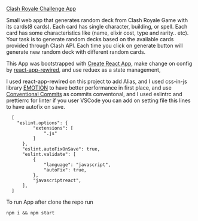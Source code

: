 [Clash Royale Challenge App](http://clash-royale-challenge.surge.sh)

Small web app that generates random deck from Clash Royale Game  with its cards(8 cards). Each card has single character, building, or
spell. Each card has some characteristics like (name, elixir cost, type and rarity.. etc). Your task is to generate random
decks based on the available cards provided through Clash API. Each time you click on generate button will generate
new random deck with different random cards.

This App was bootstrapped with [Create React App](https://github.com/facebook/create-react-app), make change on config by [react-app-rewired](https://github.com/timarney/react-app-rewired), and use reduex as a state management,

  I used react-app-rewired on this project to add Alias,
  and I used css-in-js  library [EMOTION](https://emotion.sh/docs/introduction) to  have better performance in first place,
  and use [Conventional Commits](https://www.conventionalcommits.org/en/v1.0.0-beta.2/) as commits conventonal,
  and I used eslintrc and prettierrc for linter if you user VSCode you can add on setting file  this lines to have autofix on save.

  ```
    [
      "eslint.options": {
            "extensions": [
                ".js"
            ]
        },
        "eslint.autoFixOnSave": true,
        "eslint.validate": [
            {
                "language": "javascript",
                "autoFix": true,
            },
            "javascriptreact",
        ],
    ]
  ```

To run App after clone the repo run

``` npm i && npm start ```
